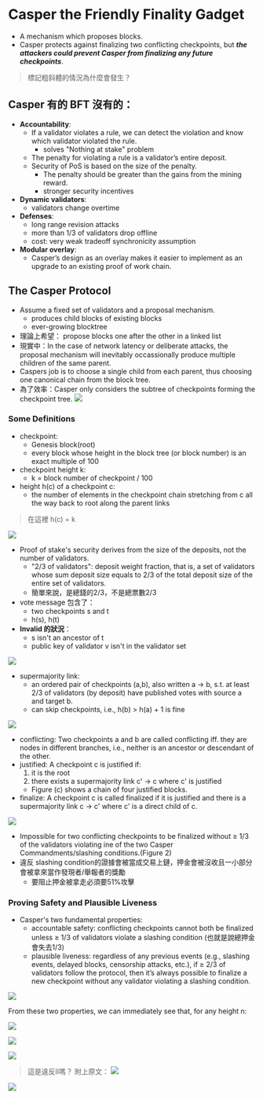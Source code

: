 # Casper the Friendly Finality Gadget
- A mechanism which proposes blocks.
- Casper protects against finalizing two conflicting checkpoints, but **_the attackers could prevent Casper from finalizing any future checkpoints_**.

> 標記粗斜體的情況為什麼會發生？

## Casper 有的 BFT 沒有的：
- **Accountability**: 
	- If a validator violates a rule, we can detect the violation and know which validator violated the rule. 
		- solves "Nothing at stake" problem
	- The penalty for violating a rule is a validator’s entire deposit.
	- Security of PoS is based on the size of the penalty.
		- The penalty should be greater than the gains from the mining reward.
		- stronger security incentives
- **Dynamic validators**:
	- validators change overtime
- **Defenses**:
	- long range revision attacks 
	- more than 1/3 of validators drop offline
	- cost: very weak tradeoff synchronicity assumption
- **Modular overlay**:
	- Casper’s design as an overlay makes it easier to implement as an upgrade to an existing proof of work chain.

## The Casper Protocol
- Assume a fixed set of validators and a proposal mechanism.
	- produces child blocks of existing blocks
	- ever-growing blocktree
- 理論上希望： propose blocks one after the other in a linked list
- 現實中：In the case of network latency or deliberate attacks, the proposal mechanism will inevitably occassionally produce multiple children of the same parent.
- Caspers job is to choose a single child from each parent, thus choosing one canonical chain from the block tree.
- 為了效率：Casper only considers the subtree of checkpoints forming the checkpoint tree.
![](https://i.imgur.com/qfSgL5i.png)


### Some Definitions
- checkpoint:
	- Genesis block(root)
	- every block whose height in the block tree (or block number) is an exact multiple of 100
- checkpoint height k:
	- k = block number of checkpoint / 100
- height h\(c\) of a checkpoint c:
	- the number of elements in the checkpoint chain stretching from c all the way back to root along the parent links <br>

> 在這裡 h\(c\) = k

![](https://i.imgur.com/3pxZYJb.png)

- Proof of stake's security derives from the size of the deposits, not the number of validators.
	- "2/3 of validators": deposit weight fraction, that is, a set of validators whose sum deposit size equals to 2/3 of the total deposit size of the entire set of validators.
	- 簡單來說，是總錢的2/3，不是總票數2/3
- vote message 包含了：
	- two checkpoints s and t
	- h(s), h(t)
- **Invalid 的狀況**：
	- s isn't an ancestor of t
	- public key of validator v isn't in the validator set

![](https://imgur.com/6NsF4C0.png)

- supermajority link: 
	- an ordered pair of checkpoints (a,b), also written a → b, s.t. at least 2/3 of validators (by deposit) have published votes with source a and target b.
	- can skip checkpoints, i.e., h(b) > h(a) + 1 is fine

![](https://imgur.com/Oy4uCly.png)

- conflicting: Two checkpoints a and b are called conflicting iff. they are nodes in different branches, i.e., neither is an ancestor or descendant of the other.
- justified: A checkpoint c is justified if:
	1. it is the root
	2. there exists a supermajority link c' → c where c' is justified
	- Figure (c) shows a chain of four justified blocks. 
- finalize: A checkpoint c is called finalized if it is justified and there is a supermajority link c → c' where c' is a direct child of c.

![](https://imgur.com/87TxdJF.png)

- Impossible for two conflicting checkpoints to be finalized without ≥ 1/3 of the validators violating ine of the two Casper Commandments/slashing conditions.(Figure 2)
- 違反 slashing condition的證據會被當成交易上鏈，押金會被沒收且一小部分會被拿來當作發現者/舉報者的獎勵
	- 要阻止押金被拿走必須要51%攻擊

### Proving Safety and Plausible Liveness
- Casper's two fundamental properties:
	- accountable safety: conflicting checkpoints cannot both be finalized unless ≥ 1/3 of validators violate a slashing condition (也就是說總押金會失去1/3)
	- plausible liveness: regardless of any previous events (e.g., slashing events, delayed blocks, censorship attacks, etc.), if ≥ 2/3 of validators follow the protocol, then it’s always possible to finalize a new checkpoint without any validator violating a slashing condition.

![](https://imgur.com/uWgH0AL.png)

From these two properties, we can immediately see that, for any height n:

![](https://imgur.com/BMbw0c4.png)

![](https://imgur.com/UEum9nH.png)

![](https://imgur.com/noPdcBS.png)

> 這是違反II嗎？
> 附上原文：
> ![](https://i.imgur.com/Au16OOX.png)

![](https://i.imgur.com/RbINBYI.png)